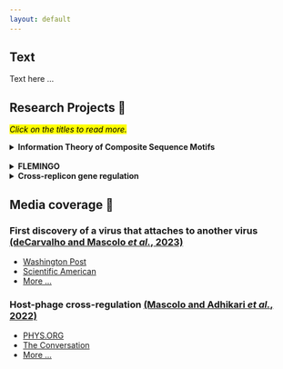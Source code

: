 ```yaml
---
layout: default
---
```


<!-- Google tag (gtag.js) -->
<script async src="https://www.googletagmanager.com/gtag/js?id=G-WL39373EB2"></script>
<script>
  window.dataLayer = window.dataLayer || [];
  function gtag(){dataLayer.push(arguments);}
  gtag('js', new Date());

  gtag('config', 'G-WL39373EB2');
</script>

## Text

Text here ...


## Research Projects 🔬

<mark><i>Click on the titles to read more.</i></mark>

<details>
<summary id="ITCM"><strong>Information Theory of Composite Sequence Motifs</strong></summary>
Through nucleotide conservation, the genomic positions that must be bound by transcription factors can provide information.
The information content (named <i>Rsequence</i>) can be measured (in <i>bits</i>) and happens to be nearly equal to the amount of information theoretically required for the target location to be accomplishable (a quantity named <i>Rfrequency</i>)
<a href="https://doi.org/10.1016/0022-2836(86)90165-8">(Schneider <i>et al.</i>, 1986)</a>.
I proposed a generalized framework for this fundational theory that can be used to describe the evolution of *composite* sequence motifs of *n* elements
<a href="https://doi.org/10.1101/2024.11.11.623117">(Mascolo & Erill, 2024)</a>.
The classical theory by Schenider can be seen as a special case where <i>n=1</i>.
I also show how this framework can be applied to study different aspects of target recognition mediated by molecular complexes (how protein flexibility can co-evolve with spacer variability, the thermodynamic efficiency of different recruitment strategies, and the effect of mutation spectra on the evolvability of different information-encoding strategies).
<br /><br />
&#x1F4CC; <a href="/pdf_files/poster_Info_Theo_Composite_Motifs.pdf" target="_blank"><b>Open poster</b></a>
</details><br>

<details>
<summary><strong>FLEMINGO</strong></summary>
I developed a motif discovery tool that can discover <i>composite motifs</i> (see <a href="#ITCM">Composite Sequence Motifs</a> ) in biological data (sets of co-regulated promoters) through evolutionary computation. The tool, called <strong><i>FLEMINGO</i></strong> (for <strong>FLE</strong>xible <strong>M</strong>otif <strong>IN</strong>ference via <strong>G</strong>enetic <strong>O</strong>ptimization), can detect motifs encompassing spacers (or <i>gaps</i>) of variable length, as well as DNA shape features (inferred from the DNA sequence).
<img src="/images/FLEMINGO_logo.jpg" alt="The logo of the bioinformatic tool FLEMINGO">
</details>

<details>
<summary><strong>Cross-replicon gene regulation</strong></summary>
Text here ...
<br /><br />
&#x1F4CC; <a href="/pdf_files/poster_MGE_TF.pdf" target="_blank"><b>Open poster</b></a>
</details>

## Media coverage 📰

### First discovery of a virus that attaches to another virus [(deCarvalho and Mascolo *et al.*, 2023)](https://www.nature.com/articles/s41396-023-01548-0)

* [Washington Post](https://www.washingtonpost.com/science/2023/11/13/mindflayer-virus-discovered-maryland/)
* [Scientific American](https://www.scientificamerican.com/article/vampire-viruses-prey-on-other-viruses-to-replicate-themselves-and-may-hold-the-key-to-new-antiviral-therapies/)
* [More ...](https://nature.altmetric.com/details/155926514/news)

### Host-phage cross-regulation [(Mascolo and Adhikari *et al.*, 2022)](https://doi.org/10.3389/fmicb.2022.918015)

* [PHYS.ORG](https://phys.org/news/2022-09-viruses-eyes-ears.html)
* [The Conversation](https://theconversation.com/viruses-may-be-watching-you-some-microbes-lie-in-wait-until-their-hosts-unknowingly-give-them-the-signal-to-start-multiplying-and-kill-them-189949)
* [More ...](https://loop-impact.frontiersin.org/impact/article/918015#socialbuzz)


